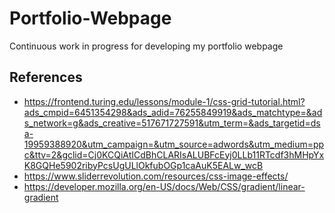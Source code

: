 # Portfolio-Webpage
Continuous work in progress for developing my portfolio webpage




## References
* https://frontend.turing.edu/lessons/module-1/css-grid-tutorial.html?ads_cmpid=6451354298&ads_adid=76255849919&ads_matchtype=&ads_network=g&ads_creative=517671727591&utm_term=&ads_targetid=dsa-19959388920&utm_campaign=&utm_source=adwords&utm_medium=ppc&ttv=2&gclid=Cj0KCQiAtICdBhCLARIsALUBFcEyj0LLb11RTcdf3hMHpYxK8GQHe5902ribyPcsUgULlOkfubOGp1caAuK5EALw_wcB
* https://www.sliderrevolution.com/resources/css-image-effects/
* https://developer.mozilla.org/en-US/docs/Web/CSS/gradient/linear-gradient
